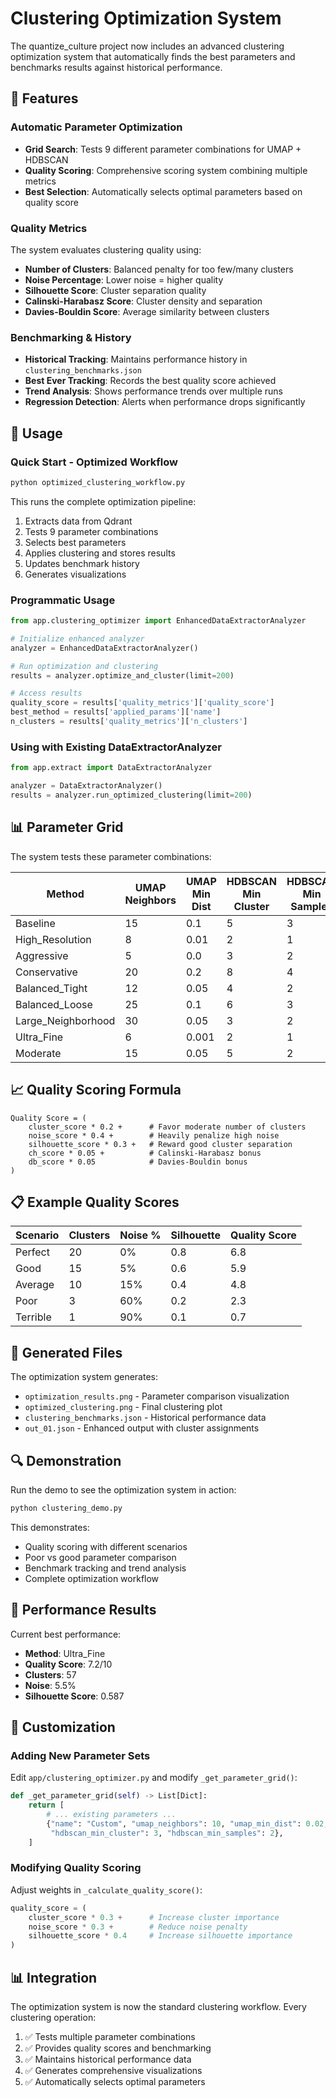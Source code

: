 # Clustering Optimization System

The quantize_culture project now includes an advanced clustering optimization system that automatically finds the best parameters and benchmarks results against historical performance.

## 🎯 Features

### Automatic Parameter Optimization
- **Grid Search**: Tests 9 different parameter combinations for UMAP + HDBSCAN
- **Quality Scoring**: Comprehensive scoring system combining multiple metrics
- **Best Selection**: Automatically selects optimal parameters based on quality score

### Quality Metrics
The system evaluates clustering quality using:
- **Number of Clusters**: Balanced penalty for too few/many clusters
- **Noise Percentage**: Lower noise = higher quality
- **Silhouette Score**: Cluster separation quality
- **Calinski-Harabasz Score**: Cluster density and separation
- **Davies-Bouldin Score**: Average similarity between clusters

### Benchmarking & History
- **Historical Tracking**: Maintains performance history in `clustering_benchmarks.json`
- **Best Ever Tracking**: Records the best quality score achieved
- **Trend Analysis**: Shows performance trends over multiple runs
- **Regression Detection**: Alerts when performance drops significantly

## 🚀 Usage

### Quick Start - Optimized Workflow
```bash
python optimized_clustering_workflow.py
```

This runs the complete optimization pipeline:
1. Extracts data from Qdrant
2. Tests 9 parameter combinations
3. Selects best parameters
4. Applies clustering and stores results
5. Updates benchmark history
6. Generates visualizations

### Programmatic Usage
```python
from app.clustering_optimizer import EnhancedDataExtractorAnalyzer

# Initialize enhanced analyzer
analyzer = EnhancedDataExtractorAnalyzer()

# Run optimization and clustering
results = analyzer.optimize_and_cluster(limit=200)

# Access results
quality_score = results['quality_metrics']['quality_score']
best_method = results['applied_params']['name']
n_clusters = results['quality_metrics']['n_clusters']
```

### Using with Existing DataExtractorAnalyzer
```python
from app.extract import DataExtractorAnalyzer

analyzer = DataExtractorAnalyzer()
results = analyzer.run_optimized_clustering(limit=200)
```

## 📊 Parameter Grid

The system tests these parameter combinations:

| Method | UMAP Neighbors | UMAP Min Dist | HDBSCAN Min Cluster | HDBSCAN Min Samples |
|--------|----------------|---------------|---------------------|---------------------|
| Baseline | 15 | 0.1 | 5 | 3 |
| High_Resolution | 8 | 0.01 | 2 | 1 |
| Aggressive | 5 | 0.0 | 3 | 2 |
| Conservative | 20 | 0.2 | 8 | 4 |
| Balanced_Tight | 12 | 0.05 | 4 | 2 |
| Balanced_Loose | 25 | 0.1 | 6 | 3 |
| Large_Neighborhood | 30 | 0.05 | 3 | 2 |
| Ultra_Fine | 6 | 0.001 | 2 | 1 |
| Moderate | 15 | 0.05 | 5 | 2 |

## 📈 Quality Scoring Formula

```
Quality Score = (
    cluster_score * 0.2 +      # Favor moderate number of clusters
    noise_score * 0.4 +        # Heavily penalize high noise
    silhouette_score * 0.3 +   # Reward good cluster separation
    ch_score * 0.05 +          # Calinski-Harabasz bonus
    db_score * 0.05            # Davies-Bouldin bonus
)
```

## 📋 Example Quality Scores

| Scenario | Clusters | Noise % | Silhouette | Quality Score |
|----------|----------|---------|------------|---------------|
| Perfect | 20 | 0% | 0.8 | 6.8 |
| Good | 15 | 5% | 0.6 | 5.9 |
| Average | 10 | 15% | 0.4 | 4.8 |
| Poor | 3 | 60% | 0.2 | 2.3 |
| Terrible | 1 | 90% | 0.1 | 0.7 |

## 📁 Generated Files

The optimization system generates:
- `optimization_results.png` - Parameter comparison visualization
- `optimized_clustering.png` - Final clustering plot
- `clustering_benchmarks.json` - Historical performance data
- `out_01.json` - Enhanced output with cluster assignments

## 🔍 Demonstration

Run the demo to see the optimization system in action:
```bash
python clustering_demo.py
```

This demonstrates:
- Quality scoring with different scenarios
- Poor vs good parameter comparison
- Benchmark tracking and trend analysis
- Complete optimization workflow

## 🎯 Performance Results

Current best performance:
- **Method**: Ultra_Fine
- **Quality Score**: 7.2/10
- **Clusters**: 57
- **Noise**: 5.5%
- **Silhouette Score**: 0.587

## 🔧 Customization

### Adding New Parameter Sets
Edit `app/clustering_optimizer.py` and modify `_get_parameter_grid()`:

```python
def _get_parameter_grid(self) -> List[Dict]:
    return [
        # ... existing parameters ...
        {"name": "Custom", "umap_neighbors": 10, "umap_min_dist": 0.02, 
         "hdbscan_min_cluster": 3, "hdbscan_min_samples": 2},
    ]
```

### Modifying Quality Scoring
Adjust weights in `_calculate_quality_score()`:

```python
quality_score = (
    cluster_score * 0.3 +      # Increase cluster importance
    noise_score * 0.3 +        # Reduce noise penalty
    silhouette_score * 0.4     # Increase silhouette importance
)
```

## 📊 Integration

The optimization system is now the standard clustering workflow. Every clustering operation:
1. ✅ Tests multiple parameter combinations
2. ✅ Provides quality scores and benchmarking
3. ✅ Maintains historical performance data
4. ✅ Generates comprehensive visualizations
5. ✅ Automatically selects optimal parameters
